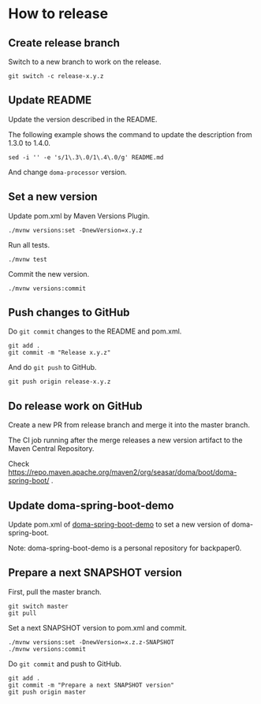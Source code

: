 # How to release

## Create release branch

Switch to a new branch to work on the release.

```
git switch -c release-x.y.z
```

## Update README

Update the version described in the README.

The following example shows the command to update the description from 1.3.0 to 1.4.0.

```
sed -i '' -e 's/1\.3\.0/1\.4\.0/g' README.md
```

And change `doma-processor` version.

## Set a new version

Update pom.xml by Maven Versions Plugin.

```
./mvnw versions:set -DnewVersion=x.y.z
```

Run all tests.

```
./mvnw test
```

Commit the new version.

```
./mvnw versions:commit
```

## Push changes to GitHub

Do `git commit` changes to the README and pom.xml.

```
git add .
git commit -m "Release x.y.z"
```

And do `git push` to GitHub.

```
git push origin release-x.y.z
```

## Do release work on GitHub

Create a new PR from release branch and merge it into the master branch.

The CI job running after the merge releases a new version artifact to the Maven Central Repository.

Check https://repo.maven.apache.org/maven2/org/seasar/doma/boot/doma-spring-boot/ .


## Update doma-spring-boot-demo

Update pom.xml of [doma-spring-boot-demo](https://github.com/backpaper0/doma-spring-boot-demo) to set a new version of doma-spring-boot.

Note: doma-spring-boot-demo is a personal repository for backpaper0.

## Prepare a next SNAPSHOT version

First, pull the master branch.

```
git switch master
git pull
```

Set a next SNAPSHOT version to pom.xml and commit.

```
./mvnw versions:set -DnewVersion=x.z.z-SNAPSHOT
./mvnw versions:commit
```

Do `git commit` and push to GitHub.

```
git add .
git commit -m "Prepare a next SNAPSHOT version"
git push origin master
```

